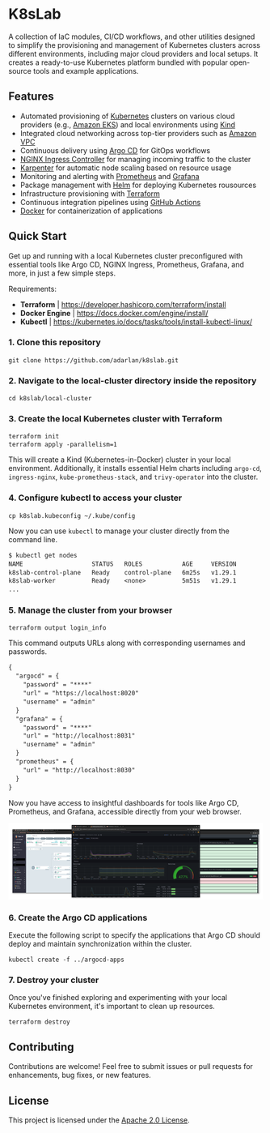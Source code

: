 # K8sLab

A collection of IaC modules, CI/CD workflows, and other utilities designed to simplify the provisioning and management of Kubernetes clusters across different environments, including major cloud providers and local setups. It creates a ready-to-use Kubernetes platform bundled with popular open-source tools and example applications.

## Features

- Automated provisioning of [Kubernetes](https://kubernetes.io/) clusters on various cloud providers (e.g., [Amazon EKS](https://aws.amazon.com/eks/)) and local environments using [Kind](https://kind.sigs.k8s.io/)
- Integrated cloud networking across top-tier providers such as [Amazon VPC](https://aws.amazon.com/vpc/)
- Continuous delivery using [Argo CD](https://argoproj.github.io/cd/) for GitOps workflows
- [NGINX Ingress Controller](https://kubernetes.github.io/ingress-nginx/) for managing incoming traffic to the cluster
- [Karpenter](https://karpenter.sh/) for automatic node scaling based on resource usage
- Monitoring and alerting with [Prometheus](https://prometheus.io/) and [Grafana](https://grafana.com/grafana/)
- Package management with [Helm](https://helm.sh/) for deploying Kubernetes rousources
- Infrastructure provisioning with [Terraform](https://www.terraform.io/)
- Continuous integration pipelines using [GitHub Actions](https://github.com/features/actions)
- [Docker](https://www.docker.com/) for containerization of applications

## Quick Start

Get up and running with a local Kubernetes cluster preconfigured with essential tools like Argo CD, NGINX Ingress, Prometheus, Grafana, and more, in just a few simple steps.

Requirements:

- __Terraform__ | https://developer.hashicorp.com/terraform/install
- __Docker Engine__ | https://docs.docker.com/engine/install/
- __Kubectl__ | https://kubernetes.io/docs/tasks/tools/install-kubectl-linux/

### 1. Clone this repository

```shell
git clone https://github.com/adarlan/k8slab.git
```

### 2. Navigate to the local-cluster directory inside the repository

```shell
cd k8slab/local-cluster
```

### 3. Create the local Kubernetes cluster with Terraform

```shell
terraform init
terraform apply -parallelism=1
```

This will create a Kind (Kubernetes-in-Docker) cluster in your local environment.
Additionally, it installs essential Helm charts including `argo-cd`, `ingress-nginx`, `kube-prometheus-stack`, and `trivy-operator` into the cluster.

### 4. Configure kubectl to access your cluster

```shell
cp k8slab.kubeconfig ~/.kube/config
```

<!-- TODO merge instead of copy -->

Now you can use `kubectl` to manage your cluster directly from the command line.

```txt
$ kubectl get nodes
NAME                   STATUS   ROLES           AGE     VERSION
k8slab-control-plane   Ready    control-plane   6m25s   v1.29.1
k8slab-worker          Ready    <none>          5m51s   v1.29.1
...
```

### 5. Manage the cluster from your browser

```shell
terraform output login_info
```

This command outputs URLs along with corresponding usernames and passwords.

```txt
{
  "argocd" = {
    "password" = "****"
    "url" = "https://localhost:8020"
    "username" = "admin"
  }
  "grafana" = {
    "password" = "****"
    "url" = "http://localhost:8031"
    "username" = "admin"
  }
  "prometheus" = {
    "url" = "http://localhost:8030"
  }
}
```

Now you have access to insightful dashboards for tools like Argo CD, Prometheus, and Grafana,
accessible directly from your web browser.

![Dashboards screenshot](./img/dashboards.png)

### 6. Create the Argo CD applications

Execute the following script to specify the applications that Argo CD should deploy and maintain synchronization within the cluster.

```shell
kubectl create -f ../argocd-apps
```

<!-- TODO add screenshot -->

<!-- TODO ### x. Run simulations -->

### 7. Destroy your cluster

Once you've finished exploring and experimenting with your local Kubernetes environment,
it's important to clean up resources.

```shell
terraform destroy
```

<!-- TODO ## Learn more -->

## Contributing

Contributions are welcome! Feel free to submit issues or pull requests for enhancements, bug fixes, or new features.

## License

This project is licensed under the [Apache 2.0 License](./LICENSE).

